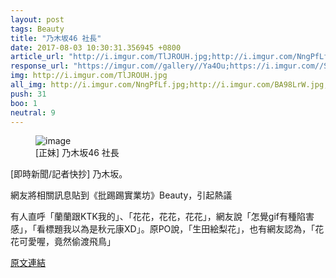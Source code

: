 ```yaml
---
layout: post
tags: Beauty
title: "乃木坂46 社長"
date: 2017-08-03 10:30:31.356945 +0800
article_url: "http://i.imgur.com/TlJROUH.jpg;http://i.imgur.com/NngPfLf.jpg;http://i.imgur.com/BA98LrW.jpg;http://i.imgur.com/vyEn6L0.jpg;http://i.imgur.com/lSKzDPq.jpg;http://i.imgur.com/VLTodEu.jpg;http://i.imgur.com/BbHbBas.jpg;http://i.imgur.com/Z4In3eI.gif;http://i.imgur.com/WlaFjii.gif;http://i.imgur.com/TpAqumt.gif;http://i.imgur.com/axUxcwA.gif;http://i.imgur.com/N6jPLwQ.gif"
response_url: "https://imgur.com//gallery//Ya4Ou;https://i.imgur.com//SFP5jZj.jpg;http://i.imgur.com//ZCTj5am.jpg;http://i.imgur.com//27ZudZy.jpg;http://i.imgur.com//H9nxOji.jpg;http://i.imgur.com//7URF3EC.jpg;http://i.imgur.com//X7TmppW.jpg;http://i.imgur.com//G5v3BOm.jpg;http://i.imgur.com//nR1LwHm.jpg;http://i.imgur.com//6FZowsH.jpg"
img: http://i.imgur.com/TlJROUH.jpg
all_img: http://i.imgur.com/NngPfLf.jpg;http://i.imgur.com/BA98LrW.jpg;http://i.imgur.com/vyEn6L0.jpg;http://i.imgur.com/lSKzDPq.jpg;http://i.imgur.com/VLTodEu.jpg;http://i.imgur.com/BbHbBas.jpg;http://i.imgur.com/Z4In3eI.gif;http://i.imgur.com/WlaFjii.gif;http://i.imgur.com/TpAqumt.gif;http://i.imgur.com/axUxcwA.gif;http://i.imgur.com/N6jPLwQ.gif;http://i.imgur.com/Ojmf9em.jpg?fb;https://i.imgur.com//SFP5jZj.jpg;http://i.imgur.com//ZCTj5am.jpg;http://i.imgur.com//27ZudZy.jpg;http://i.imgur.com//H9nxOji.jpg;http://i.imgur.com//7URF3EC.jpg;http://i.imgur.com//X7TmppW.jpg;http://i.imgur.com//G5v3BOm.jpg;http://i.imgur.com//nR1LwHm.jpg;http://i.imgur.com//6FZowsH.jpg
push: 31
boo: 1
neutral: 9
---
```


<figure>
<img src="http://i.imgur.com/TlJROUH.jpg" alt="image">
<figcaption>
[正妹] 乃木坂46 社長
</figcaption>
</figure>



[即時新聞/記者快抄] 乃木坂。

網友將相關訊息貼到《批踢踢實業坊》Beauty，引起熱議

有人直呼「蘭蘭跟KTK我的」、「花花，花花，花花」，網友說「怎覺gif有種陷害感」，「看標題我以為是秋元康XD」。原PO說，「生田絵梨花」，也有網友認為，「花花可愛喔，竟然偷渡飛鳥」

<a href = "https://www.ptt.cc/bbs/Beauty/M.1501610416.A.543.html">原文連結</a>

